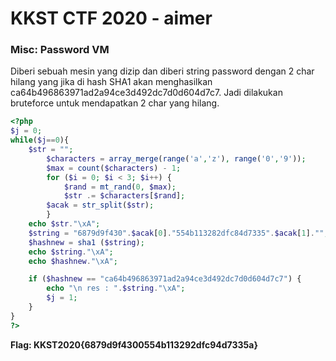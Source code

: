 
# KKST CTF 2020 - aimer

### Misc: Password VM
Diberi sebuah mesin yang dizip dan diberi string password dengan 2 char hilang yang jika di hash SHA1 akan menghasilkan ca64b496863971ad2a94ce3d492dc7d0d604d7c7. Jadi dilakukan bruteforce untuk mendapatkan 2 char yang hilang.
```php
<?php
$j = 0;
while($j==0){
    $str = "";
        $characters = array_merge(range('a','z'), range('0','9'));
        $max = count($characters) - 1;
        for ($i = 0; $i < 3; $i++) {
            $rand = mt_rand(0, $max);
            $str .= $characters[$rand];
        $acak = str_split($str);
        }
    echo $str."\xA";
    $string = "6879d9f430".$acak[0]."554b113282dfc84d7335".$acak[1]."";
    $hashnew = sha1 ($string);
    echo $string."\xA";
    echo $hashnew."\xA";

    if ($hashnew == "ca64b496863971ad2a94ce3d492dc7d0d604d7c7") {
        echo "\n res : ".$string."\xA";
        $j = 1;
    }
}
?>
```
**Flag: KKST2020{6879d9f4300554b113292dfc94d7335a}**